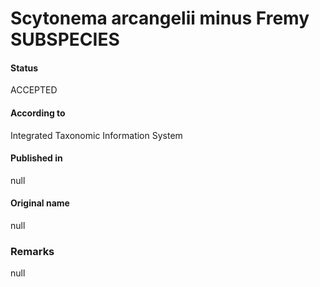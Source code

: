 Scytonema arcangelii minus Fremy SUBSPECIES
=======

#### Status
ACCEPTED

#### According to
Integrated Taxonomic Information System

#### Published in
null

#### Original name
null

### Remarks
null
